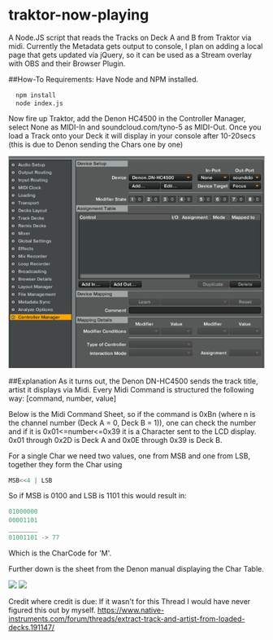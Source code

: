 # traktor-now-playing
A Node.JS script that reads the Tracks on Deck A and B from Traktor via midi.
Currently the Metadata gets output to console, I plan on adding a local page that gets updated via jQuery,
so it can be used as a Stream overlay with OBS and their Browser Plugin.

##How-To
Requirements: Have Node and NPM installed.

```shell
  npm install
  node index.js
```
Now fire up Traktor, add the Denon HC4500 in the Controller Manager, select None as MIDI-In and soundcloud.com/tyno-5 as MIDI-Out.
Once you load a Track onto your Deck it will display in your console after 10-20secs (this is due to Denon sending the Chars one by one)

<img src="readme-img/traktor_setup.jpg?raw=true"/>

##Explanation
As it turns out, the Denon DN-HC4500 sends the track title, artist it displays via Midi. 
Every Midi Command is structured the following way: [command, number, value]

Below is the Midi Command Sheet, so if the command is 0xBn (where n is the channel number (Deck A = 0, Deck B = 1)), one can check the number and if it is 0x01<=number<=0x39 it is a Character sent to the LCD display. 0x01 through 0x2D is Deck A and 0x0E through 0x39 is Deck B.

For a single Char we need two values, one from MSB and one from LSB, together they form the Char using 
```javascript
MSB<<4 | LSB
```
So if MSB is 0100 and LSB is 1101 this would result in:
```javascript
01000000
00001101
________
01001101 -> 77
````

Which is the CharCode for 'M'.

Further down is the sheet from the Denon manual displaying the Char Table.

<img src="readme-img/denon_midi_commands.jpg?raw=true"/>
<img src="readme-img/denon_char_sheet.jpg?raw=true"/>


Credit where credit is due:
If it wasn't for this Thread I would have never figured this out by myself. 
https://www.native-instruments.com/forum/threads/extract-track-and-artist-from-loaded-decks.191147/
